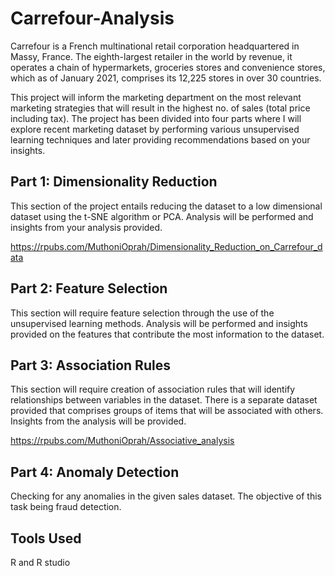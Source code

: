 # Carrefour-Analysis


Carrefour is a French multinational retail corporation headquartered in Massy, France. The eighth-largest retailer in the world by revenue, it operates a chain of hypermarkets, groceries stores and convenience stores, which as of January 2021, comprises its 12,225 stores in over 30 countries.

This project will inform the marketing department on the most relevant marketing strategies that will result in the highest no. of sales (total price including tax).
 The project has been divided into four parts where I will explore recent marketing dataset by performing various unsupervised learning techniques and later providing recommendations based on your insights.
 
 
## Part 1: Dimensionality Reduction

This section of the project entails reducing the dataset to a low dimensional dataset using the t-SNE algorithm or PCA. Analysis will be performed and insights from your analysis provided.

https://rpubs.com/MuthoniOprah/Dimensionality_Reduction_on_Carrefour_data

## Part 2: Feature Selection

This section will require feature selection through the use of the unsupervised learning methods. Analysis will be performed and insights provided on the features that contribute the most information to the dataset.

## Part 3: Association Rules

This section will require creation of association rules that will identify relationships between variables in the dataset. There is a separate dataset provided that comprises groups of items that will be associated with others. Insights from the analysis will be provided.

https://rpubs.com/MuthoniOprah/Associative_analysis

## Part 4: Anomaly Detection

Checking for any anomalies in the given sales dataset. The objective of this task being fraud detection.


## Tools Used
R and R studio

